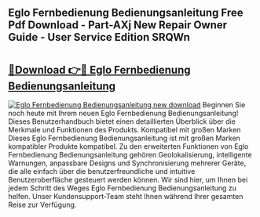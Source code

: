 ## Eglo Fernbedienung Bedienungsanleitung Free Pdf Download - Part-AXj New Repair Owner Guide - User Service Edition SRQWn

# <h2><a href="http://df3214d.blite.top/?on=Eglo+Fernbedienung+Bedienungsanleitung">🔗Download 👉🔴 Eglo Fernbedienung Bedienungsanleitung</a></h2>

[![Eglo Fernbedienung Bedienungsanleitung new download](https://i.imgur.com/lujVjoI.png)](http://df3214d.blite.top/?on=Eglo+Fernbedienung+Bedienungsanleitung)
Beginnen Sie noch heute mit Ihrem neuen Eglo Fernbedienung Bedienungsanleitung! Dieses Benutzerhandbuch bietet einen detaillierten Überblick über die Merkmale und Funktionen des Produkts. Kompatibel mit großen Marken Dieses Eglo Fernbedienung Bedienungsanleitung ist mit großen Marken kompatibler Produkte kompatibel. Zu den erweiterten Funktionen von Eglo Fernbedienung Bedienungsanleitung gehören Geolokalisierung, intelligente Warnungen, anpassbare Designs und Synchronisierung mehrerer Geräte, die alle einfach über die benutzerfreundliche und intuitive Benutzeroberfläche gesteuert werden können. Wir sind hier, um Ihnen bei jedem Schritt des Weges Eglo Fernbedienung Bedienungsanleitung zu helfen. Unser Kundensupport-Team steht Ihnen während Ihrer gesamten Reise zur Verfügung.
